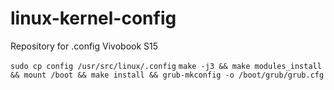 # linux-kernel-config
Repository for .config Vivobook S15

`sudo cp config /usr/src/linux/.config`
`make -j3 && make modules_install && mount /boot && make install && grub-mkconfig -o /boot/grub/grub.cfg`
